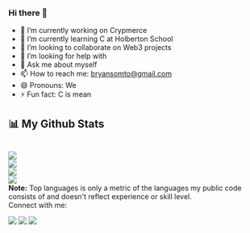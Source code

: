 ### Hi there 👋

- 🔭 I’m currently working on Crypmerce
- 🌱 I’m currently learning C at Holberton School
- 👯 I’m looking to collaborate on Web3 projects
- 🤔 I’m looking for help with 
- 💬 Ask me about myself
- 📫 How to reach me: bryansomto@gmail.com
- 😄 Pronouns: We
- ⚡ Fun fact: C is mean

## 📊 My Github Stats
<br/>
<img src="https://github-readme-streak-stats.herokuapp.com/?user=Unique-Red&theme=black-ice&hide_border=true&stroke=0000&background=060A0CD0">
<br/>
<img src="https://github-readme-stats.vercel.app/api/top-langs/?username=Unique-Red&langs_count=8&count_private=true&layout=compact&theme=react&hide_border=true&bg_color=0D1117">
<br/>
<img src="https://github-readme-stats.vercel.app/api?username=Unique-Red&show_icons=true&count_private=true&theme=react&hide_border=true&bg_color=0D1117">
<br/>
<img src="https://activity-graph.herokuapp.com/graph?username=Unique-Red&bg_color=0D1117&color=5BCDEC&line=5BCDEC&point=FFFFFF&hide_border=true">
<br/>
  <b>Note:</b> Top languages is only a metric of the languages my public code consists of and doesn't reflect experience or skill level.
<br/>
Connect with me:
<p align="left">

<a href = "https://www.linkedin.com/in/somtochukwu-i-b76761a3"><img src="https://img.icons8.com/fluent/48/000000/linkedin.png"/></a>
<a href = "https://twitter.com/bryansomto"><img src="https://img.icons8.com/fluent/48/000000/twitter.png"/></a>
<a href = "https://www.instagram.com/bryansomto/"><img src="https://img.icons8.com/fluent/48/000000/instagram-new.png"/></a>

</p>
